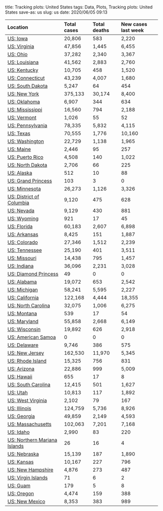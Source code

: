 title: Tracking plots:  United States
tags: Data, Plots, Tracking plots:  United States
save-as: us
slug: us
date: 2020/06/05 09:13


| Location                                                              | Total cases   | Total deaths   | New cases last week   |
|:----------------------------------------------------------------------|:--------------|:---------------|:----------------------|
| [US: Iowa](html/US-Iowa.html)                                         | 20,806        | 583            | 2,220                 |
| [US: Virginia](html/US-Virginia.html)                                 | 47,856        | 1,445          | 6,455                 |
| [US: Ohio](html/US-Ohio.html)                                         | 37,282        | 2,340          | 3,367                 |
| [US: Louisiana](html/US-Louisiana.html)                               | 41,562        | 2,883          | 2,760                 |
| [US: Kentucky](html/US-Kentucky.html)                                 | 10,705        | 458            | 1,520                 |
| [US: Connecticut](html/US-Connecticut.html)                           | 43,239        | 4,007          | 1,680                 |
| [US: South Dakota](html/US-South-Dakota.html)                         | 5,247         | 64             | 454                   |
| [US: New York](html/US-New-York.html)                                 | 375,133       | 30,174         | 8,400                 |
| [US: Oklahoma](html/US-Oklahoma.html)                                 | 6,907         | 344            | 634                   |
| [US: Mississippi](html/US-Mississippi.html)                           | 16,560        | 794            | 2,188                 |
| [US: Vermont](html/US-Vermont.html)                                   | 1,026         | 55             | 52                    |
| [US: Pennsylvania](html/US-Pennsylvania.html)                         | 78,335        | 5,832          | 4,115                 |
| [US: Texas](html/US-Texas.html)                                       | 70,555        | 1,776          | 10,160                |
| [US: Washington](html/US-Washington.html)                             | 22,729        | 1,138          | 1,965                 |
| [US: Maine](html/US-Maine.html)                                       | 2,446         | 95             | 257                   |
| [US: Puerto Rico](html/US-Puerto-Rico.html)                           | 4,508         | 140            | 1,022                 |
| [US: North Dakota](html/US-North-Dakota.html)                         | 2,706         | 66             | 225                   |
| [US: Alaska](html/US-Alaska.html)                                     | 512           | 10             | 88                    |
| [US: Grand Princess](html/US-Grand-Princess.html)                     | 103           | 3              | 0                     |
| [US: Minnesota](html/US-Minnesota.html)                               | 26,273        | 1,126          | 3,326                 |
| [US: District of Columbia](html/US-District-of-Columbia.html)         | 9,120         | 475            | 628                   |
| [US: Nevada](html/US-Nevada.html)                                     | 9,129         | 430            | 881                   |
| [US: Wyoming](html/US-Wyoming.html)                                   | 921           | 17             | 45                    |
| [US: Florida](html/US-Florida.html)                                   | 60,183        | 2,607          | 6,898                 |
| [US: Arkansas](html/US-Arkansas.html)                                 | 8,425         | 151            | 1,887                 |
| [US: Colorado](html/US-Colorado.html)                                 | 27,346        | 1,512          | 2,239                 |
| [US: Tennessee](html/US-Tennessee.html)                               | 25,190        | 401            | 3,511                 |
| [US: Missouri](html/US-Missouri.html)                                 | 14,438        | 795            | 1,457                 |
| [US: Indiana](html/US-Indiana.html)                                   | 36,096        | 2,231          | 3,028                 |
| [US: Diamond Princess](html/US-Diamond-Princess.html)                 | 49            | 0              | 0                     |
| [US: Alabama](html/US-Alabama.html)                                   | 19,072        | 653            | 2,542                 |
| [US: Michigan](html/US-Michigan.html)                                 | 58,241        | 5,595          | 2,227                 |
| [US: California](html/US-California.html)                             | 122,168       | 4,444          | 18,355                |
| [US: North Carolina](html/US-North-Carolina.html)                     | 32,075        | 1,006          | 6,275                 |
| [US: Montana](html/US-Montana.html)                                   | 539           | 17             | 54                    |
| [US: Maryland](html/US-Maryland.html)                                 | 55,858        | 2,668          | 6,149                 |
| [US: Wisconsin](html/US-Wisconsin.html)                               | 19,892        | 626            | 2,918                 |
| [US: American Samoa](html/US-American-Samoa.html)                     | 0             | 0              | 0                     |
| [US: Delaware](html/US-Delaware.html)                                 | 9,746         | 386            | 575                   |
| [US: New Jersey](html/US-New-Jersey.html)                             | 162,530       | 11,970         | 5,345                 |
| [US: Rhode Island](html/US-Rhode-Island.html)                         | 15,325        | 756            | 831                   |
| [US: Arizona](html/US-Arizona.html)                                   | 22,886        | 999            | 5,009                 |
| [US: Hawaii](html/US-Hawaii.html)                                     | 655           | 17             | 8                     |
| [US: South Carolina](html/US-South-Carolina.html)                     | 12,415        | 501            | 1,627                 |
| [US: Utah](html/US-Utah.html)                                         | 10,813        | 117            | 1,892                 |
| [US: West Virginia](html/US-West-Virginia.html)                       | 2,102         | 79             | 167                   |
| [US: Illinois](html/US-Illinois.html)                                 | 124,759       | 5,736          | 8,926                 |
| [US: Georgia](html/US-Georgia.html)                                   | 49,859        | 2,149          | 4,593                 |
| [US: Massachusetts](html/US-Massachusetts.html)                       | 102,063       | 7,201          | 7,168                 |
| [US: Idaho](html/US-Idaho.html)                                       | 2,990         | 83             | 220                   |
| [US: Northern Mariana Islands](html/US-Northern-Mariana-Islands.html) | 26            | 16             | 4                     |
| [US: Nebraska](html/US-Nebraska.html)                                 | 15,139        | 187            | 1,890                 |
| [US: Kansas](html/US-Kansas.html)                                     | 10,167        | 227            | 796                   |
| [US: New Hampshire](html/US-New-Hampshire.html)                       | 4,876         | 273            | 487                   |
| [US: Virgin Islands](html/US-Virgin-Islands.html)                     | 71            | 6              | 2                     |
| [US: Guam](html/US-Guam.html)                                         | 179           | 5              | 8                     |
| [US: Oregon](html/US-Oregon.html)                                     | 4,474         | 159            | 388                   |
| [US: New Mexico](html/US-New-Mexico.html)                             | 8,353         | 383            | 989                   |
